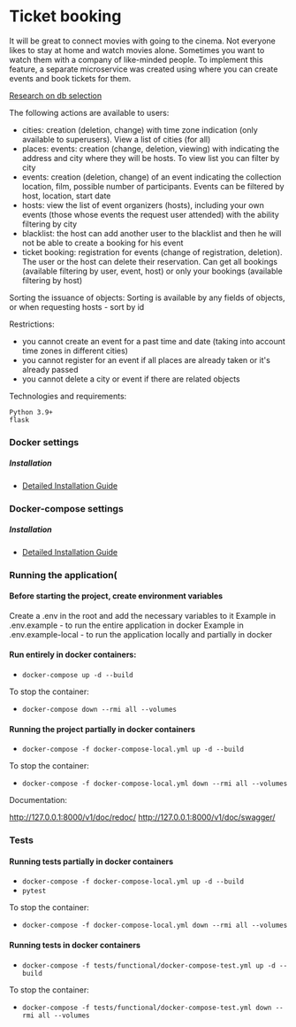 #  Ticket booking

It will be great to connect movies with going to the cinema. Not everyone likes to stay at home and
watch movies alone.
Sometimes you want to watch them with a company of like-minded people.
To implement this feature, a separate microservice was created using
where you can create events and book tickets for them.

[Research on db selection](research.md)

The following actions are available to users:
- cities: creation (deletion, change) with time zone indication
   (only available to superusers). View a list of cities (for all)
- places: events: creation (change, deletion, viewing) with
   indicating the address and city where they will be hosts. To view
   list you can filter by city
- events: creation (deletion, change) of an event indicating the collection location,
   film, possible number of participants. Events can be filtered by
   host, location, start date
- hosts: view the list of event organizers (hosts), including your own
   events (those whose events the request user attended) with the ability
   filtering by city
- blacklist: the host can add another user to the blacklist and
   then he will not be able to create a booking for his event
- ticket booking: registration for events (change of registration,
   deletion). The user or the host can delete their reservation. Can
   get all bookings (available filtering by user, event, host) or
   only your bookings (available filtering by host)

Sorting the issuance of objects:
Sorting is available by any fields of objects, or when requesting hosts -
sort by id

Restrictions:
- you cannot create an event for a past time and date
(taking into account time zones in different cities)
- you cannot register for an event if all places are already taken or
   it's already passed
- you cannot delete a city or event if there are related objects

Technologies and requirements:
```
Python 3.9+
flask
```
### Docker settings

##### Installation

* [Detailed Installation Guide](https://docs.docker.com/install/linux/docker-ce/ubuntu/)

### Docker-compose settings

##### Installation

* [Detailed Installation Guide](https://docs.docker.com/compose/install/)

### Running the application(

#### Before starting the project, create environment variables
Create a .env in the root and add the necessary variables to it
Example in .env.example - to run the entire application in docker
Example in .env.example-local - to run the application locally and partially in docker

#### Run entirely in docker containers: 

* `docker-compose up -d --build`

To stop the container:  
* `docker-compose down --rmi all --volumes`


#### Running the project partially in docker containers

* `docker-compose -f docker-compose-local.yml up -d --build`

To stop the container:  
* `docker-compose -f docker-compose-local.yml down --rmi all --volumes`


Documentation:

http://127.0.0.1:8000/v1/doc/redoc/
http://127.0.0.1:8000/v1/doc/swagger/


### Tests

#### Running tests partially in docker containers

* `docker-compose -f docker-compose-local.yml up -d --build`
* `pytest`

To stop the container:  
* `docker-compose -f docker-compose-local.yml down --rmi all --volumes`


#### Running tests in docker containers

* `docker-compose -f tests/functional/docker-compose-test.yml up -d --build`

To stop the container:  
* `docker-compose -f tests/functional/docker-compose-test.yml down --rmi all --volumes`

